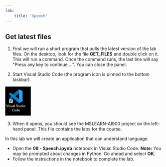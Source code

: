 ```yaml
---
lab:
    title: 'Speech'
---
```


## Get latest files 

1. First we will run a short program that pulls the latest version of the lab files. On the desktop, look for the file **GET_FILES** and double click on it. This will run a command. Once the command runs, the last line will say "Press any key to continue ...". You can close the panel.

2.  Start Visual Studio Code (the program icon is pinned to the bottom taskbar). 

![Visual Studio Code Icon](./images/vscode.jpg)

3. When it opens, you should see the MSLEARN-AI900 project on the left-hand panel. This file contains the labs for the course. 

In this lab we will create an application that can understand language. 

-  Open the **08 - Speech.ipynb** notebook in Visual Studio Code. 
   **Note:** You may be prompted about changes in Python. Go ahead and select **OK**.
-  Follow the instructions in the notebook to complete the lab.